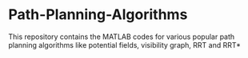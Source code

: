 # Path-Planning-Algorithms

This repository contains the MATLAB codes for various popular path planning algorithms like potential fields, visibility graph, RRT and RRT*
